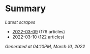 # Summary
*Latest scrapes*
* [2022-03-09](https://github.com/nuuuwan/news_lk/blob/data/news_lk.2022-03-09.json) (176 articles)
* [2022-03-10](https://github.com/nuuuwan/news_lk/blob/data/news_lk.2022-03-10.json) (122 articles)

*Generated at 04:10PM, March 10, 2022*
